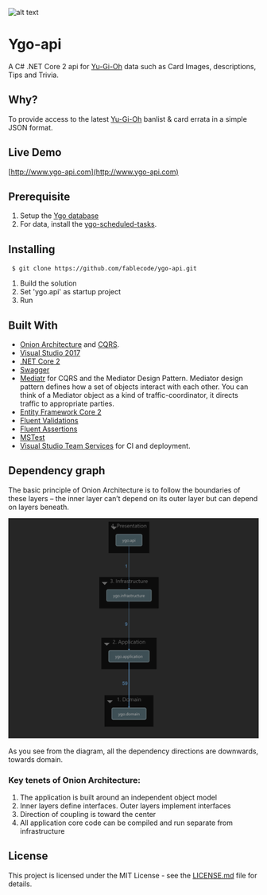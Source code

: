![alt text](https://fablecode.visualstudio.com/_apis/public/build/definitions/22ebd0cf-e8a2-4659-997b-95d960acfe61/3/badge?maxAge=0 "Visual studio team services build status") 

# Ygo-api
A C# .NET Core 2 api for [Yu-Gi-Oh](http://www.yugioh-card.com/uk/) data such as Card Images, descriptions, Tips and Trivia.

## Why?
To provide access to the latest [Yu-Gi-Oh](http://www.yugioh-card.com/uk/)  banlist & card errata in a simple JSON format.

## Live Demo
[http://www.ygo-api.com](http://www.ygo-api.com)

## Prerequisite
1. Setup the [Ygo database](https://github.com/fablecode/ygo-database)
2. For data, install the [ygo-scheduled-tasks](https://github.com/fablecode/ygo-database).

## Installing
```
 $ git clone https://github.com/fablecode/ygo-api.git
```
1. Build the solution
2. Set 'ygo.api' as startup project
3. Run

## Built With
* [Onion Architecture](http://jeffreypalermo.com/blog/the-onion-architecture-part-1/) and [CQRS](https://martinfowler.com/bliki/CQRS.html).
* [Visual Studio 2017](https://www.visualstudio.com/downloads/)
* [.NET Core 2](https://www.microsoft.com/net/download/core)
* [Swagger](https://swagger.io/)
* [Mediatr](https://www.nuget.org/packages/MediatR/) for CQRS and the Mediator Design Pattern. Mediator design pattern defines how a set of objects interact with each other. You can think of a Mediator object as a kind of traffic-coordinator, it directs traffic to appropriate parties.
* [Entity Framework Core 2](https://www.nuget.org/packages/Microsoft.EntityFrameworkCore/)
* [Fluent Validations](https://www.nuget.org/packages/FluentValidation)
* [Fluent Assertions](https://www.nuget.org/packages/FluentAssertions)
* [MSTest](https://www.nuget.org/packages/MSTest.TestFramework)
* [Visual Studio Team Services](https://www.visualstudio.com/team-services/release-management/) for CI and deployment.

## Dependency graph
 The basic principle of Onion Architecture is to follow the boundaries of these layers – the inner layer can’t depend on its outer layer but can depend on layers beneath.
 
![ygo-api Dependencies Graph](/assets/images/ygo-api%20Dependencies%20Graph.png?raw=true "ygo-api Dependencies Graph")
 
 As you see from the diagram, all the dependency directions are downwards, towards domain.

### Key tenets of Onion Architecture:
1. The application is built around an independent object model
2. Inner layers define interfaces.  Outer layers implement interfaces
3. Direction of coupling is toward the center
4. All application core code can be compiled and run separate from infrastructure

## License
This project is licensed under the MIT License - see the [LICENSE.md](LICENSE) file for details.
